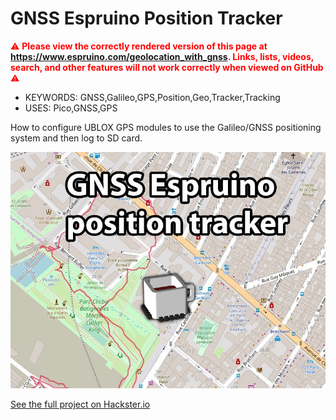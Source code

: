 <!--- Copyright (c) 2019 Gordon Williams, Pur3 Ltd. See the file LICENSE for copying permission. -->
GNSS Espruino Position Tracker
===============================

<span style="color:red">:warning: **Please view the correctly rendered version of this page at https://www.espruino.com/geolocation_with_gnss. Links, lists, videos, search, and other features will not work correctly when viewed on GitHub** :warning:</span>

* KEYWORDS: GNSS,Galileo,GPS,Position,Geo,Tracker,Tracking
* USES: Pico,GNSS,GPS

How to configure UBLOX GPS modules to use the Galileo/GNSS positioning
system and then log to SD card.

![](geolocation_with_gnss.jpg)

[See the full project on Hackster.io](https://www.hackster.io/_larry_/gnss-track-your-position-with-espruino-5e70e6)
